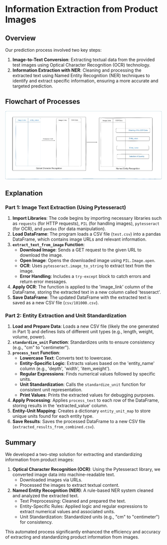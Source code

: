 # Information Extraction from Product Images

## Overview
Our prediction process involved two key steps:

1. **Image-to-Text Conversion**: Extracting textual data from the provided test images using Optical Character Recognition (OCR) technology.
2. **Information Extraction with NER**: Cleaning and processing the extracted text using Named Entity Recognition (NER) techniques to identify and extract specific information, ensuring a more accurate and targeted prediction.

## Flowchart of Processes
![Flowchart](img/structure.jpg)

## Explanation

### Part 1: Image Text Extraction (Using Pytesseract)
1. **Import Libraries**: The code begins by importing necessary libraries such as `requests` (for HTTP requests), `PIL` (for handling images), `pytesseract` (for OCR), and `pandas` (for data manipulation).
2. **Load DataFrame**: The program loads a CSV file (`test.csv`) into a pandas DataFrame, which contains image URLs and relevant information.
3. **`extract_text_from_image` Function**: 
   - **Download Image**: Sends a GET request to the given URL to download the image.
   - **Open Image**: Opens the downloaded image using `PIL.Image.open`.
   - **OCR**: Uses `pytesseract.image_to_string` to extract text from the image.
   - **Error Handling**: Includes a `try-except` block to catch errors and return error messages.
4. **Apply OCR**: The function is applied to the 'image_link' column of the DataFrame, storing the extracted text in a new column called 'tesseract'.
5. **Save DataFrame**: The updated DataFrame with the extracted text is saved as a new CSV file (`csv/101000.csv`).

### Part 2: Entity Extraction and Unit Standardization
1. **Load and Prepare Data**: Loads a new CSV file (likely the one generated in Part 1) and defines lists of different unit types (e.g., length, weight, volume, power).
2. **`standardize_unit` Function**: Standardizes units to ensure consistency (e.g., "cm" to "centimeter").
3. **`process_text` Function**: 
   - **Lowercase Text**: Converts text to lowercase.
   - **Entity-Specific Logic**: Extracts values based on the 'entity_name' column (e.g., 'depth', 'width', 'item_weight').
   - **Regular Expressions**: Finds numerical values followed by specific units.
   - **Unit Standardization**: Calls the `standardize_unit` function for consistent unit representation.
   - **Print Values**: Prints the extracted values for debugging purposes.
4. **Apply Processing**: Applies `process_text` to each row of the DataFrame, storing results in the 'extracted_value' column.
5. **Entity-Unit Mapping**: Creates a dictionary `entity_unit_map` to store unique units found for each entity type.
6. **Save Results**: Saves the processed DataFrame to a new CSV file (`extracted_results_from_combined.csv`).

## Summary
We developed a two-step solution for extracting and standardizing information from product images:

1. **Optical Character Recognition (OCR)**: Using the Pytesseract library, we converted image data into machine-readable text.
   - Downloaded images via URLs.
   - Processed the images to extract textual content.
2. **Named Entity Recognition (NER)**: A rule-based NER system cleaned and analyzed the extracted text.
   - Text Preprocessing: Cleaned and prepared the text.
   - Entity-Specific Rules: Applied logic and regular expressions to extract numerical values and associated units.
   - Unit Standardization: Standardized units (e.g., "cm" to "centimeter") for consistency.

This automated process significantly enhanced the efficiency and accuracy of extracting and standardizing product information from images.
